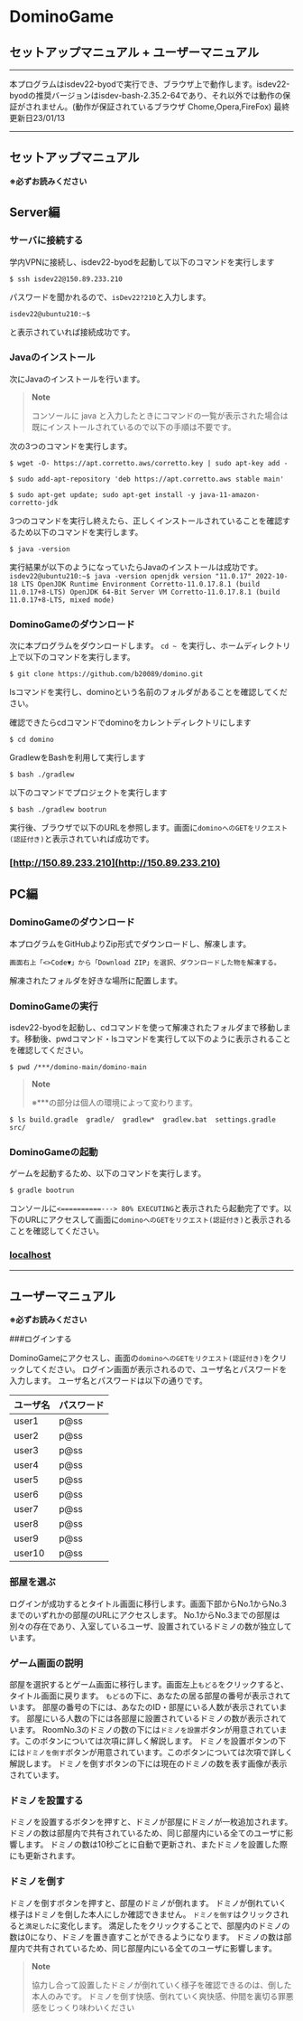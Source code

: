 # DominoGame
## セットアップマニュアル + ユーザーマニュアル
---
本プログラムはisdev22-byodで実行でき、ブラウザ上で動作します。isdev22-byodの推奨バージョンはisdev-bash-2.35.2-64であり、それ以外では動作の保証がされません。(動作が保証されているブラウザ Chome,Opera,FireFox)
最終更新日23/01/13

---

## セットアップマニュアル
**※必ずお読みください**

## Server編

### サーバに接続する
学内VPNに接続し、isdev22-byodを起動して以下のコマンドを実行します

`
$ ssh isdev22@150.89.233.210
`

パスワードを聞かれるので、`isDev22?210`と入力します。

`
isdev22@ubuntu210:~$
`

と表示されていれば接続成功です。

### Javaのインストール

次にJavaのインストールを行います。

> **Note**
> 
> コンソールに java と入力したときにコマンドの一覧が表示された場合は既にインストールされているので以下の手順は不要です。
> 

次の3つのコマンドを実行します。

`
$ wget -O- https://apt.corretto.aws/corretto.key | sudo apt-key add -
`

`
$ sudo add-apt-repository 'deb https://apt.corretto.aws stable main'
`

`
$ sudo apt-get update; sudo apt-get install -y java-11-amazon-corretto-jdk
`

3つのコマンドを実行し終えたら、正しくインストールされていることを確認するため以下のコマンドを実行します。

`
$ java -version
`

実行結果が以下のようになっていたらJavaのインストールは成功です。
`
isdev22@ubuntu210:~$ java -version
openjdk version "11.0.17" 2022-10-18 LTS
OpenJDK Runtime Environment Corretto-11.0.17.8.1 (build 11.0.17+8-LTS)
OpenJDK 64-Bit Server VM Corretto-11.0.17.8.1 (build 11.0.17+8-LTS, mixed mode)
`

### DominoGameのダウンロード

次に本プログラムをダウンロードします。
`cd ~ `を実行し、ホームディレクトリ上で以下のコマンドを実行します。

`
$ git clone https://github.com/b20089/domino.git
`

lsコマンドを実行し、dominoという名前のフォルダがあることを確認してください。

確認できたらcdコマンドでdominoをカレントディレクトリにします

`
$ cd domino
`

GradlewをBashを利用して実行します

`
$ bash ./gradlew
`

以下のコマンドでプロジェクトを実行します

`
$ bash ./gradlew bootrun
`

実行後、ブラウザで以下のURLを参照します。画面に`dominoへのGETをリクエスト(認証付き)`と表示されていれば成功です。

### [http://150.89.233.210](http://150.89.233.210)

## PC編

### DominoGameのダウンロード
本プログラムをGitHubよりZip形式でダウンロードし、解凍します。

`
画面右上「<>Code▼」から「Download ZIP」を選択、ダウンロードした物を解凍する。
`

解凍されたフォルダを好きな場所に配置します。

### DominoGameの実行

isdev22-byodを起動し、cdコマンドを使って解凍されたフォルダまで移動します。移動後、pwdコマンド・lsコマンドを実行して以下のように表示されることを確認してください。

`
$ pwd
/***/domino-main/domino-main
`

> **Note**
> 
> ※***の部分は個人の環境によって変わります。
> 


`
$ ls
build.gradle  gradle/  gradlew*  gradlew.bat  settings.gradle  src/
`

### DominoGameの起動

ゲームを起動するため、以下のコマンドを実行します。

`
$ gradle bootrun
`

コンソールに`<==========---> 80% EXECUTING`と表示されたら起動完了です。以下のURLにアクセスして画面に`dominoへのGETをリクエスト(認証付き)`と表示されることを確認してください。

### [localhost](http://localhost)

---

## ユーザーマニュアル
**※必ずお読みください**

###ログインする

DominoGameにアクセスし、画面の`dominoへのGETをリクエスト(認証付き)`をクリックしてください。
ログイン画面が表示されるので、ユーザ名とパスワードを入力します。
ユーザ名とパスワードは以下の通りです。

| ユーザ名 | パスワード |
| --- | --- |
| user1 | p@ss |
| user2 | p@ss |
| user3 | p@ss |
| user4 | p@ss |
| user5 | p@ss |
| user6 | p@ss |
| user7 | p@ss | 
| user8 | p@ss |
| user9 | p@ss |
| user10 | p@ss |

### 部屋を選ぶ

ログインが成功するとタイトル画面に移行します。画面下部からNo.1からNo.3までのいずれかの部屋のURLにアクセスします。
No.1からNo.3までの部屋は別々の存在であり、入室しているユーザ、設置されているドミノの数が独立しています。

### ゲーム画面の説明

部屋を選択するとゲーム画面に移行します。画面左上`もどる`をクリックすると、タイトル画面に戻ります。
`もどる`の下に、あなたの居る部屋の番号が表示されています。
部屋の番号の下には、あなたのID・部屋にいる人数が表示されています。
部屋にいる人数の下には各部屋に設置されているドミノの数が表示されています。
RoomNo.3のドミノの数の下には`ドミノを設置`ボタンが用意されています。このボタンについては次項に詳しく解説します。
ドミノを設置ボタンの下には`ドミノを倒す`ボタンが用意されています。このボタンについては次項で詳しく解説します。
ドミノを倒すボタンの下には現在のドミノの数を表す画像が表示されています。

### ドミノを設置する

ドミノを設置するボタンを押すと、ドミノが部屋にドミノが一枚追加されます。
ドミノの数は部屋内で共有されているため、同じ部屋内にいる全てのユーザに影響します。
ドミノの数は10秒ごとに自動で更新され、またドミノを設置した際にも更新されます。

### ドミノを倒す

ドミノを倒すボタンを押すと、部屋のドミノが倒れます。
ドミノが倒れていく様子はドミノを倒した本人にしか確認できません。
`ドミノを倒す`はクリックされると`満足した`に変化します。
満足したをクリックすることで、部屋内のドミノの数は0になり、ドミノを置き直すことができるようになります。
ドミノの数は部屋内で共有されているため、同じ部屋内にいる全てのユーザに影響します。
> **Note**
> 
> 協力し合って設置したドミノが倒れていく様子を確認できるのは、倒した本人のみです。
> ドミノを倒す快感、倒れていく爽快感、仲間を裏切る罪悪感をじっくり味わいください
> 